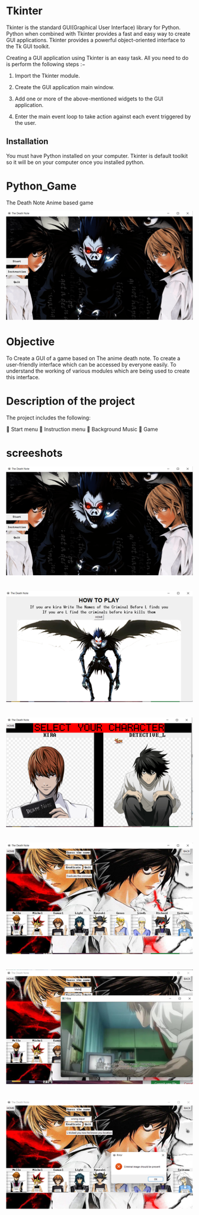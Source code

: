 # Tkinter

Tkinter is the standard GUI(Graphical User Interface) library for Python. Python when combined with Tkinter provides a fast and easy way to create GUI applications. Tkinter provides a powerful object-oriented interface to the Tk GUI toolkit.

Creating a GUI application using Tkinter is an easy task. All you need to do is perform the following steps :−

  1. Import the Tkinter module.

  2. Create the GUI application main window.

  3. Add one or more of the above-mentioned widgets to the GUI application.

  4. Enter the main event loop to take action against each event triggered by the user. 

## Installation

You must have Python installed on your computer.
Tkinter is default toolkit so it will be on your computer once you installed python.

# Python_Game
The Death Note Anime based game


![](1.png)

# Objective
To Create a GUI of a game based on The anime death note.
To create a user-friendly interface which can be accessed by everyone easily.
To understand the working of various modules which are being used to create this interface.

# Description of the project
The project includes the following:

 Start menu
 Instruction menu
 Background Music
 Game

# screeshots
![](1.png) 
#
![](2.png)
#
![](3.png)
#
![](4.png)
#
![](5.png)
#
![](6.png)
